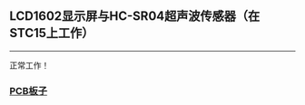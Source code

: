 ## LCD1602显示屏与HC-SR04超声波传感器（在STC15上工作）

------

正常工作！

### [PCB板子](https://github.com/Gah0/Scripts/PCB/Ultrasonic)
